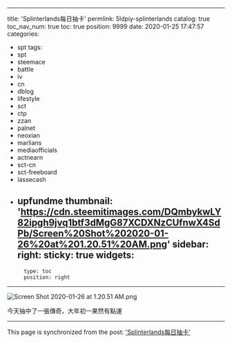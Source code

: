 
---
title: 'Splinterlands每日抽卡'
permlink: 5ldpiy-splinterlands
catalog: true
toc_nav_num: true
toc: true
position: 9999
date: 2020-01-25 17:47:57
categories:
- spt
tags:
- spt
- steemace
- battle
- iv
- cn
- dblog
- lifestyle
- sct
- ctp
- zzan
- palnet
- neoxian
- marlians
- mediaofficials
- actnearn
- sct-cn
- sct-freeboard
- lassecash
- upfundme
thumbnail: 'https://cdn.steemitimages.com/DQmbykwLY82ipgh9jvq1btf3dMgG87XCDXNzCUfnwX4SdPb/Screen%20Shot%202020-01-26%20at%201.20.51%20AM.png'
sidebar:
    right:
        sticky: true
widgets:
    -
        type: toc
        position: right
---


![Screen Shot 2020-01-26 at 1.20.51 AM.png](https://cdn.steemitimages.com/DQmbykwLY82ipgh9jvq1btf3dMgG87XCDXNzCUfnwX4SdPb/Screen%20Shot%202020-01-26%20at%201.20.51%20AM.png)

今天抽中了一張傳奇，大年初一果然有點運

- - -

This page is synchronized from the post: ['Splinterlands每日抽卡'](https://steemit.com/@htliao/5ldpiy-splinterlands)
